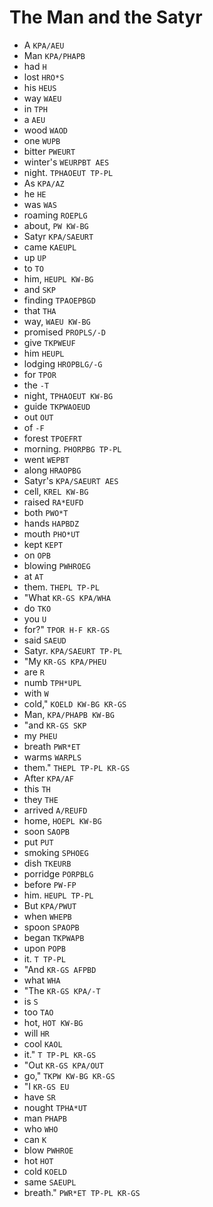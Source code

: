# The Man and the Satyr

* A `KPA/AEU`
* Man `KPA/PHAPB`
* had `H`
* lost `HRO*S`
* his `HEUS`
* way `WAEU`
* in `TPH`
* a `AEU`
* wood `WAOD`
* one `WUPB`
* bitter `PWEURT`
* winter's `WEURPBT AES`
* night. `TPHAOEUT TP-PL`
* As `KPA/AZ`
* he `HE`
* was `WAS`
* roaming `ROEPLG`
* about, `PW KW-BG`
* Satyr `KPA/SAEURT`
* came `KAEUPL`
* up `UP`
* to `TO`
* him, `HEUPL KW-BG`
* and `SKP`
* finding `TPAOEPBGD`
* that `THA`
* way, `WAEU KW-BG`
* promised `PROPLS/-D`
* give `TKPWEUF`
* him `HEUPL`
* lodging `HROPBLG/-G`
* for `TPOR`
* the `-T`
* night, `TPHAOEUT KW-BG`
* guide `TKPWAOEUD`
* out `OUT`
* of `-F`
* forest `TPOEFRT`
* morning. `PHORPBG TP-PL`
* went `WEPBT`
* along `HRAOPBG`
* Satyr's `KPA/SAEURT AES`
* cell, `KREL KW-BG`
* raised `RA*EUFD`
* both `PWO*T`
* hands `HAPBDZ`
* mouth `PHO*UT`
* kept `KEPT`
* on `OPB`
* blowing `PWHROEG`
* at `AT`
* them. `THEPL TP-PL`
* "What `KR-GS KPA/WHA`
* do `TKO`
* you `U`
* for?" `TPOR H-F KR-GS`
* said `SAEUD`
* Satyr. `KPA/SAEURT TP-PL`
* "My `KR-GS KPA/PHEU`
* are `R`
* numb `TPH*UPL`
* with `W`
* cold," `KOELD KW-BG KR-GS`
* Man, `KPA/PHAPB KW-BG`
* "and `KR-GS SKP`
* my `PHEU`
* breath `PWR*ET`
* warms `WARPLS`
* them." `THEPL TP-PL KR-GS`
* After `KPA/AF`
* this `TH`
* they `THE`
* arrived `A/REUFD`
* home, `HOEPL KW-BG`
* soon `SAOPB`
* put `PUT`
* smoking `SPHOEG`
* dish `TKEURB`
* porridge `PORPBLG`
* before `PW-FP`
* him. `HEUPL TP-PL`
* But `KPA/PWUT`
* when `WHEPB`
* spoon `SPAOPB`
* began `TKPWAPB`
* upon `POPB`
* it. `T TP-PL`
* "And `KR-GS AFPBD`
* what `WHA`
* "The `KR-GS KPA/-T`
* is `S`
* too `TAO`
* hot, `HOT KW-BG`
* will `HR`
* cool `KAOL`
* it." `T TP-PL KR-GS`
* "Out `KR-GS KPA/OUT`
* go," `TKPW KW-BG KR-GS`
* "I `KR-GS EU`
* have `SR`
* nought `TPHA*UT`
* man `PHAPB`
* who `WHO`
* can `K`
* blow `PWHROE`
* hot `HOT`
* cold `KOELD`
* same `SAEUPL`
* breath." `PWR*ET TP-PL KR-GS`
